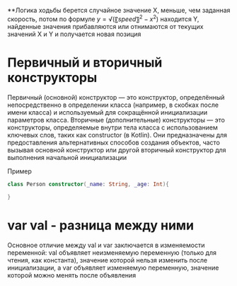 **Логика ходьбы
берется случайное значение X, меньше, чем заданная скорость, потом по формуле $y=√(〖speed〗^2-x^2 )$
находится Y, найденные значения прибавляются или отнимаются от текущих значений X и Y и получается новая позиция

# Первичный и вторичный конструкторы
Первичный (основной) конструктор — это конструктор, определённый непосредственно в определении класса (например, в скобках после имени класса) и используемый для сокращённой инициализации параметров класса. Вторичные (дополнительные) конструкторы — это конструкторы, определяемые внутри тела класса с использованием ключевых слов, таких как constructor (в Kotlin). Они предназначены для предоставления альтернативных способов создания объектов, часто вызывая основной конструктор или другой вторичный конструктор для выполнения начальной инициализации

Пример
```kotlin
class Person constructor(_name: String, _age: Int){
    
}
```

# var val - разница между ними
Основное отличие между val и var заключается в изменяемости переменной: val объявляет неизменяемую переменную (только для чтения, как константа), значение которой нельзя изменить после инициализации, а var объявляет изменяемую переменную, значение которой можно менять после объявления
